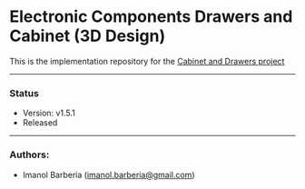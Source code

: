 # Electronic Components Drawers and Cabinet (3D Design)

This is the implementation repository for the [Cabinet and Drawers project](https://github.com/imanolbarberia/prj-comp-drawers)

---
### Status
* Version: v1.5.1
* Released
---
### Authors:
* Imanol Barberia (imanol.barberia@gmail.com)
